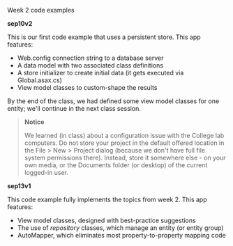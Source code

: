 Week 2 code examples

**sep10v2**

This is our first code example that uses a persistent store.
This app features:
- Web.config connection string to a database server
- A data model with two associated class definitions
- A store initializer to create initial data (it gets executed via Global.asax.cs)
- View model classes to custom-shape the results

By the end of the class, we had defined some view model classes for one entity; we'll continue in the next class session.

>**Notice**
>
>We learned (in class) about a configuration issue with the College lab computers.
>Do not store your project in the default offered location in the File > New > Project dialog (because we don't have full file system permissions there).
>Instead, store it somewhere else - on your own media, or the Documents folder (or desktop) of the current logged-in user.

**sep13v1**

This code example fully implements the topics from week 2.
This app features:
- View model classes, designed with best-practice suggestions 
- The use of *repository* classes, which manage an entity (or entity group) 
- AutoMapper, which eliminates most property-to-property mapping code
